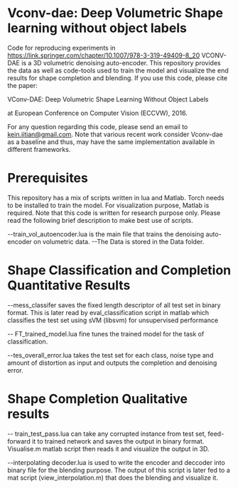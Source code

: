 
# Vconv-dae: Deep Volumetric Shape learning without object labels
Code for reproducing experiments in https://link.springer.com/chapter/10.1007/978-3-319-49409-8_20
VCONV-DAE is a 3D volumetric denoising auto-encoder. This repository provides the data as well as code-tools
used to train the model and visualize the end results for shape completion and blending. If you use this code, please cite the paper: 

VConv-DAE: Deep Volumetric Shape Learning Without Object Labels 

 at European Conference on Computer Vision (ECCVW), 2016.

For any question regarding this code, please send an email to kein.iitian@gmail.com. Note that various recent work consider Vconv-dae as a baseline and thus, may have the same implementation available in different frameworks. 
# Prerequisites 
This repository has a mix of scripts written in lua and Matlab. Torch needs to be installed to train the model. For visualization purpose, Matlab is required. Note that this code is written for research purpose only. Please read the following brief description to make best use of scripts.

--train_vol_autoencoder.lua is the main file that trains the denoising auto-encoder on volumetric data.
--The Data is stored in the Data folder.


# Shape Classification and Completion Quantitative Results 
--mess_classifer saves the fixed length descriptor of all test set in binary format. This is later read by eval_classification script in matlab which classifies the test set using sVM (libsvm) for unsupervised performance

-- FT_trained_model.lua fine tunes the trained model for the task of classification.

--tes_overall_error.lua takes the test set for each class, noise type and amount of distortion as input and outputs the 
 completion and denoising error.


# Shape Completion Qualitative results 
-- train_test_pass.lua can take any corrupted instance from test set, feed-forward it to trained network and saves
the output in binary format. Visualise.m matlab script then reads it and visualize the output in 3D. 

--interpolating decoder.lua is used to write the encoder and deccoder into binary file for the blending purpose. The output of this script is later fed to a mat script (view_interpolation.m) that does the blending and visualize it.



